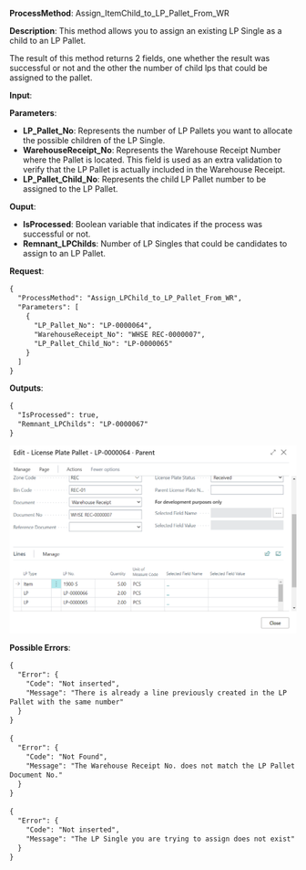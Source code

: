 **ProcessMethod**: Assign_ItemChild_to_LP_Pallet_From_WR

**Description**:
This method allows you to assign an existing LP Single as a child to an LP Pallet.

The result of this method returns 2 fields, one whether the result was successful or not and the other the number of child lps that could be assigned to the pallet.

**Input**:

**Parameters**: 
-	**LP_Pallet_No**: Represents the number of LP Pallets you want to allocate the possible children of the LP Single.
-	**WarehouseReceipt_No**:  Represents the Warehouse Receipt Number where the Pallet is located. This field is used as an extra validation to verify that the LP Pallet is actually included in the Warehouse Receipt.
-	**LP_Pallet_Child_No**: Represents the child LP Pallet number to be assigned to the LP Pallet.

**Ouput**: 
-	**IsProcessed**: Boolean variable that indicates if the process was successful or not.
-	**Remnant_LPChilds**: Number of LP Singles that could be candidates to assign to an LP Pallet.

**Request**:
```
{
  "ProcessMethod": "Assign_LPChild_to_LP_Pallet_From_WR",
  "Parameters": [
    {
      "LP_Pallet_No": "LP-0000064",
      "WarehouseReceipt_No": "WHSE REC-0000007",
      "LP_Pallet_Child_No": "LP-0000065"
    }
  ]
}
```


**Outputs**:


```
{
  "IsProcessed": true,
  "Remnant_LPChilds": "LP-0000067"
}
```

![image.png](/.attachments/image-6675877d-9126-40b7-be52-836af42197bc.png) 


**Possible Errors**:

```
{
  "Error": {
    "Code": "Not inserted",
    "Message": "There is already a line previously created in the LP Pallet with the same number"
  }
}

{
  "Error": {
    "Code": "Not Found",
    "Message": "The Warehouse Receipt No. does not match the LP Pallet Document No."
  }
}

{
  "Error": {
    "Code": "Not inserted",
    "Message": "The LP Single you are trying to assign does not exist"
  }
}
```





